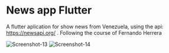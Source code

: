 # News app Flutter

A flutter aplication for show news from Venezuela, using the api: https://newsapi.org/ . Following the course of Fernando Herrera

<img src="https://i.ibb.co/qWzm2QZ/Screenshot-13.png" alt="Screenshot-13" border="0">

<img src="https://i.ibb.co/1dRyk8L/Screenshot-14.png" alt="Screenshot-14" border="0">
